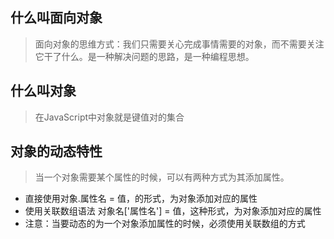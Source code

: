 ## 什么叫面向对象
> 面向对象的思维方式：我们只需要关心完成事情需要的对象，而不需要关注它干了什么。是一种解决问题的思路，是一种编程思想。
## 什么叫对象
> 在JavaScript中对象就是键值对的集合
## 对象的动态特性
> 当一个对象需要某个属性的时候，可以有两种方式为其添加属性。
* 直接使用对象.属性名 = 值，的形式，为对象添加对应的属性
* 使用关联数组语法 对象名['属性名'] = 值，这种形式，为对象添加对应的属性
* 注意：当要动态的为一个对象添加属性的时候，必须使用关联数组的方式